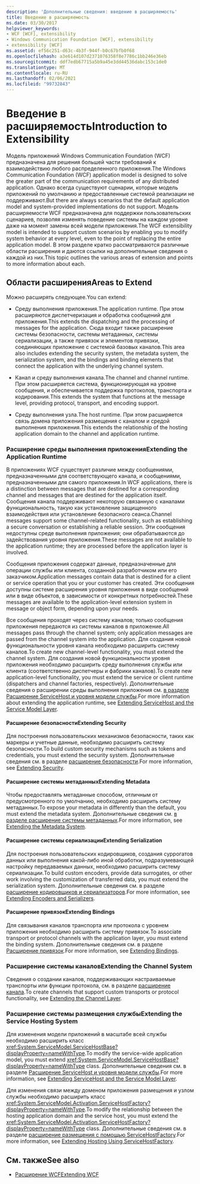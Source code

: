 ```yaml
---
description: 'Дополнительные сведения: введение в расширяемость'
title: Введение в расширяемость
ms.date: 03/30/2017
helpviewer_keywords:
- WCF [WCF], extensibility
- Windows Communication Foundation [WCF], extensibility
- extensibility [WCF]
ms.assetid: ef56c251-d63c-4b3f-944f-b0c67bfb0f68
ms.openlocfilehash: a3e614d107d2371076358f8e7786c1bb246e36eb
ms.sourcegitcommit: ddf7edb67715a5b9a45e3dd44536dabc153c1de0
ms.translationtype: MT
ms.contentlocale: ru-RU
ms.lasthandoff: 02/06/2021
ms.locfileid: "99732843"
---
```

# <a name="introduction-to-extensibility"></a><span data-ttu-id="d2d03-103">Введение в расширяемость</span><span class="sxs-lookup"><span data-stu-id="d2d03-103">Introduction to Extensibility</span></span>

<span data-ttu-id="d2d03-104">Модель приложений Windows Communication Foundation (WCF) предназначена для решения большей части требований к взаимодействию любого распределенного приложения.</span><span class="sxs-lookup"><span data-stu-id="d2d03-104">The Windows Communication Foundation (WCF) application model is designed to solve the greater part of the communication requirements of any distributed application.</span></span> <span data-ttu-id="d2d03-105">Однако всегда существуют сценарии, которые модель приложений по умолчанию и предоставленные системой реализации не поддерживают.</span><span class="sxs-lookup"><span data-stu-id="d2d03-105">But there are always scenarios that the default application model and system-provided implementations do not support.</span></span> <span data-ttu-id="d2d03-106">Модель расширяемости WCF предназначена для поддержки пользовательских сценариев, позволяя изменять поведение системы на каждом уровне даже на момент замены всей модели приложения.</span><span class="sxs-lookup"><span data-stu-id="d2d03-106">The WCF extensibility model is intended to support custom scenarios by enabling you to modify system behavior at every level, even to the point of replacing the entire application model.</span></span> <span data-ttu-id="d2d03-107">В этом разделе кратко рассматриваются различные области расширения и даются ссылки на дополнительные сведения о каждой из них.</span><span class="sxs-lookup"><span data-stu-id="d2d03-107">This topic outlines the various areas of extension and points to more information about each.</span></span>  
  
## <a name="areas-to-extend"></a><span data-ttu-id="d2d03-108">Области расширения</span><span class="sxs-lookup"><span data-stu-id="d2d03-108">Areas to Extend</span></span>  

 <span data-ttu-id="d2d03-109">Можно расширять следующее.</span><span class="sxs-lookup"><span data-stu-id="d2d03-109">You can extend:</span></span>  
  
- <span data-ttu-id="d2d03-110">Среду выполнения приложения.</span><span class="sxs-lookup"><span data-stu-id="d2d03-110">The application runtime.</span></span> <span data-ttu-id="d2d03-111">При этом расширяются диспетчеризация и обработка сообщений для приложения.</span><span class="sxs-lookup"><span data-stu-id="d2d03-111">This extends the dispatching and the processing of messages for the application.</span></span> <span data-ttu-id="d2d03-112">Сюда входит также расширение системы безопасности, системы метаданных, системы сериализации, а также привязок и элементов привязки, соединяющих приложение с системой базовых каналов.</span><span class="sxs-lookup"><span data-stu-id="d2d03-112">This area also includes extending the security system, the metadata system, the serialization system, and the bindings and binding elements that connect the application with the underlying channel system.</span></span>  
  
- <span data-ttu-id="d2d03-113">Канал и среду выполнения канала.</span><span class="sxs-lookup"><span data-stu-id="d2d03-113">The channel and channel runtime.</span></span> <span data-ttu-id="d2d03-114">При этом расширяется система, функционирующая на уровне сообщения, и обеспечивается поддержка протоколов, транспорта и кодирования.</span><span class="sxs-lookup"><span data-stu-id="d2d03-114">This extends the system that functions at the message level, providing protocol, transport, and encoding support.</span></span>  
  
- <span data-ttu-id="d2d03-115">Среду выполнения узла.</span><span class="sxs-lookup"><span data-stu-id="d2d03-115">The host runtime.</span></span> <span data-ttu-id="d2d03-116">При этом расширяется связь домена приложения размещения с каналом и средой выполнения приложения.</span><span class="sxs-lookup"><span data-stu-id="d2d03-116">This extends the relationship of the hosting application domain to the channel and application runtime.</span></span>  
  
### <a name="extending-the-application-runtime"></a><span data-ttu-id="d2d03-117">Расширение среды выполнения приложения</span><span class="sxs-lookup"><span data-stu-id="d2d03-117">Extending the Application Runtime</span></span>  

 <span data-ttu-id="d2d03-118">В приложениях WCF существует различие между сообщениями, предназначенными для соответствующего канала, и сообщениями, предназначенными для самого приложения.</span><span class="sxs-lookup"><span data-stu-id="d2d03-118">In WCF applications, there is a distinction between messages that are destined for a corresponding channel and messages that are destined for the application itself.</span></span> <span data-ttu-id="d2d03-119">Сообщения канала поддерживают некоторую связанную с каналами функциональность, такую как установление защищенного взаимодействия или установление безопасного сеанса.</span><span class="sxs-lookup"><span data-stu-id="d2d03-119">Channel messages support some channel-related functionality, such as establishing a secure conversation or establishing a reliable session.</span></span> <span data-ttu-id="d2d03-120">Эти сообщения недоступны среде выполнения приложения; они обрабатываются до задействования уровня приложения.</span><span class="sxs-lookup"><span data-stu-id="d2d03-120">These messages are not available to the application runtime; they are processed before the application layer is involved.</span></span>  
  
 <span data-ttu-id="d2d03-121">Сообщения приложения содержат данные, предназначенные для операции службы или клиента, созданной разработчиком или его заказчиком.</span><span class="sxs-lookup"><span data-stu-id="d2d03-121">Application messages contain data that is destined for a client or service operation that you or your customer has created.</span></span> <span data-ttu-id="d2d03-122">Эти сообщения доступны системе расширения уровня приложения в виде сообщений или в виде объектов, в зависимости от конкретных потребностей.</span><span class="sxs-lookup"><span data-stu-id="d2d03-122">These messages are available to the application-level extension system in message or object form, depending upon your needs.</span></span>  
  
 <span data-ttu-id="d2d03-123">Все сообщения проходят через систему каналов; только сообщения приложения передаются из системы каналов в приложение.</span><span class="sxs-lookup"><span data-stu-id="d2d03-123">All messages pass through the channel system; only application messages are passed from the channel system into the application.</span></span> <span data-ttu-id="d2d03-124">Для создания новой функциональности уровня канала необходимо расширить систему каналов.</span><span class="sxs-lookup"><span data-stu-id="d2d03-124">To create new channel-level functionality, you must extend the channel system.</span></span> <span data-ttu-id="d2d03-125">Для создания новой функциональности уровня приложения необходимо расширить среду выполнения службы или клиента (соответственно диспетчеры и фабрики каналов).</span><span class="sxs-lookup"><span data-stu-id="d2d03-125">To create new application-level functionality, you must extend the service or client runtime (dispatchers and channel factories, respectively).</span></span> <span data-ttu-id="d2d03-126">Дополнительные сведения о расширении среды выполнения приложения см. [в разделе Расширение ServiceHost и уровня модели службы](./extending/extending-servicehost-and-the-service-model-layer.md).</span><span class="sxs-lookup"><span data-stu-id="d2d03-126">For more information about extending the application runtime, see [Extending ServiceHost and the Service Model Layer](./extending/extending-servicehost-and-the-service-model-layer.md).</span></span>  
  
#### <a name="extending-security"></a><span data-ttu-id="d2d03-127">Расширение безопасности</span><span class="sxs-lookup"><span data-stu-id="d2d03-127">Extending Security</span></span>  

 <span data-ttu-id="d2d03-128">Для построения пользовательских механизмов безопасности, таких как маркеры и учетные данные, необходимо расширить систему безопасности.</span><span class="sxs-lookup"><span data-stu-id="d2d03-128">To build custom security mechanisms such as tokens and credentials, you must extend the security system.</span></span> <span data-ttu-id="d2d03-129">Дополнительные сведения см. в разделе [расширение безопасности](./extending/extending-security.md).</span><span class="sxs-lookup"><span data-stu-id="d2d03-129">For more information, see [Extending Security](./extending/extending-security.md).</span></span>  
  
#### <a name="extending-metadata"></a><span data-ttu-id="d2d03-130">Расширение системы метаданных</span><span class="sxs-lookup"><span data-stu-id="d2d03-130">Extending Metadata</span></span>  

 <span data-ttu-id="d2d03-131">Чтобы предоставлять метаданные способом, отличным от предусмотренного по умолчанию, необходимо расширить систему метаданных.</span><span class="sxs-lookup"><span data-stu-id="d2d03-131">To expose your metadata in differently than the default, you must extend the metadata system.</span></span> <span data-ttu-id="d2d03-132">Дополнительные сведения см. [в разделе расширение системы метаданных](./extending/extending-the-metadata-system.md).</span><span class="sxs-lookup"><span data-stu-id="d2d03-132">For more information, see [Extending the Metadata System](./extending/extending-the-metadata-system.md).</span></span>  
  
#### <a name="extending-serialization"></a><span data-ttu-id="d2d03-133">Расширение системы сериализации</span><span class="sxs-lookup"><span data-stu-id="d2d03-133">Extending Serialization</span></span>  

 <span data-ttu-id="d2d03-134">Для построения пользовательских кодировщиков, создания суррогатов данных или выполнения какой-либо иной обработки, подразумевающей настройку передаваемых данных, необходимо расширить систему сериализации.</span><span class="sxs-lookup"><span data-stu-id="d2d03-134">To build custom encoders, provide data surrogates, or other work involving the customization of transferred data, you must extend the serialization system.</span></span> <span data-ttu-id="d2d03-135">Дополнительные сведения см. в разделе [расширение кодировщиков и сериализаторов](./extending/extending-encoders-and-serializers.md).</span><span class="sxs-lookup"><span data-stu-id="d2d03-135">For more information, see [Extending Encoders and Serializers](./extending/extending-encoders-and-serializers.md).</span></span>  
  
#### <a name="extending-bindings"></a><span data-ttu-id="d2d03-136">Расширение привязок</span><span class="sxs-lookup"><span data-stu-id="d2d03-136">Extending Bindings</span></span>  

 <span data-ttu-id="d2d03-137">Для связывания каналов транспорта или протокола с уровнем приложения необходимо расширить систему привязок.</span><span class="sxs-lookup"><span data-stu-id="d2d03-137">To associate transport or protocol channels with the application layer, you must extend the binding system.</span></span> <span data-ttu-id="d2d03-138">Дополнительные сведения см. в разделе [Расширение привязок](./extending/extending-bindings.md).</span><span class="sxs-lookup"><span data-stu-id="d2d03-138">For more information, see [Extending Bindings](./extending/extending-bindings.md).</span></span>  
  
### <a name="extending-the-channel-system"></a><span data-ttu-id="d2d03-139">Расширение системы каналов</span><span class="sxs-lookup"><span data-stu-id="d2d03-139">Extending the Channel System</span></span>  

 <span data-ttu-id="d2d03-140">Сведения о создании каналов, поддерживающих настраиваемые транспорты или функции протокола, см. в разделе [расширение канала](./extending/extending-the-channel-layer.md).</span><span class="sxs-lookup"><span data-stu-id="d2d03-140">To create channels that support custom transports or protocol functionality, see [Extending the Channel Layer](./extending/extending-the-channel-layer.md).</span></span>  
  
### <a name="extending-the-service-hosting-system"></a><span data-ttu-id="d2d03-141">Расширение системы размещения службы</span><span class="sxs-lookup"><span data-stu-id="d2d03-141">Extending the Service Hosting System</span></span>  

 <span data-ttu-id="d2d03-142">Для изменения модели приложений в масштабе всей службы необходимо расширить класс <xref:System.ServiceModel.ServiceHostBase?displayProperty=nameWithType>.</span><span class="sxs-lookup"><span data-stu-id="d2d03-142">To modify the service-wide application model, you must extend <xref:System.ServiceModel.ServiceHostBase?displayProperty=nameWithType> class.</span></span> <span data-ttu-id="d2d03-143">Дополнительные сведения см. в разделе [Расширение ServiceHost и уровня модели службы](./extending/extending-servicehost-and-the-service-model-layer.md).</span><span class="sxs-lookup"><span data-stu-id="d2d03-143">For more information, see [Extending ServiceHost and the Service Model Layer](./extending/extending-servicehost-and-the-service-model-layer.md).</span></span>  
  
 <span data-ttu-id="d2d03-144">Для изменения связи между доменом приложения размещения и узлом службы необходимо расширить класс <xref:System.ServiceModel.Activation.ServiceHostFactory?displayProperty=nameWithType>.</span><span class="sxs-lookup"><span data-stu-id="d2d03-144">To modify the relationship between the hosting application domain and the service host, you must extend the <xref:System.ServiceModel.Activation.ServiceHostFactory?displayProperty=nameWithType> class.</span></span> <span data-ttu-id="d2d03-145">Дополнительные сведения см. в разделе [расширение размещения с помощью ServiceHostFactory](./extending/extending-hosting-using-servicehostfactory.md).</span><span class="sxs-lookup"><span data-stu-id="d2d03-145">For more information, see [Extending Hosting Using ServiceHostFactory](./extending/extending-hosting-using-servicehostfactory.md).</span></span>  
  
## <a name="see-also"></a><span data-ttu-id="d2d03-146">См. также</span><span class="sxs-lookup"><span data-stu-id="d2d03-146">See also</span></span>

- [<span data-ttu-id="d2d03-147">Расширение WCF</span><span class="sxs-lookup"><span data-stu-id="d2d03-147">Extending WCF</span></span>](./extending/index.md)
